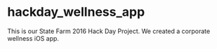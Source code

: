 # hackday_wellness_app

This is our State Farm 2016 Hack Day Project. We created a corporate wellness iOS app.
